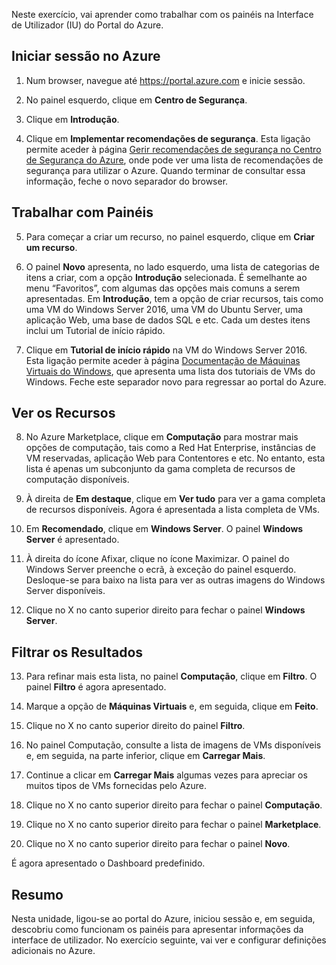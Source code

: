 Neste exercício, vai aprender como trabalhar com os painéis na Interface de Utilizador (IU) do Portal do Azure.

## <a name="log-on-to-azure"></a>Iniciar sessão no Azure

1. Num browser, navegue até https://portal.azure.com e inicie sessão.

2. No painel esquerdo, clique em **Centro de Segurança**.

3. Clique em **Introdução**.

4. Clique em **Implementar recomendações de segurança**. Esta ligação permite aceder à página [Gerir recomendações de segurança no Centro de Segurança do Azure](https://docs.microsoft.com/azure/security-center/security-center-recommendations), onde pode ver uma lista de recomendações de segurança para utilizar o Azure. Quando terminar de consultar essa informação, feche o novo separador do browser.

## <a name="working-with-blades"></a>Trabalhar com Painéis

5. Para começar a criar um recurso, no painel esquerdo, clique em **Criar um recurso**.

6. O painel **Novo** apresenta, no lado esquerdo, uma lista de categorias de itens a criar, com a opção **Introdução** selecionada. É semelhante ao menu “Favoritos”, com algumas das opções mais comuns a serem apresentadas. Em **Introdução**, tem a opção de criar recursos, tais como uma VM do Windows Server 2016, uma VM do Ubuntu Server, uma aplicação Web, uma base de dados SQL e etc. Cada um destes itens inclui um Tutorial de início rápido.

7. Clique em **Tutorial de início rápido** na VM do Windows Server 2016. Esta ligação permite aceder à página [Documentação de Máquinas Virtuais do Windows](https://docs.microsoft.com/azure/virtual-machines/windows/), que apresenta uma lista dos tutoriais de VMs do Windows. Feche este separador novo para regressar ao portal do Azure.

## <a name="viewing-resources"></a>Ver os Recursos

8. No Azure Marketplace, clique em **Computação** para mostrar mais opções de computação, tais como a Red Hat Enterprise, instâncias de VM reservadas, aplicação Web para Contentores e etc. No entanto, esta lista é apenas um subconjunto da gama completa de recursos de computação disponíveis.

9. À direita de **Em destaque**, clique em **Ver tudo** para ver a gama completa de recursos disponíveis. Agora é apresentada a lista completa de VMs.

10. Em **Recomendado**, clique em **Windows Server**. O painel **Windows Server** é apresentado.

11. À direita do ícone Afixar, clique no ícone Maximizar. O painel do Windows Server preenche o ecrã, à exceção do painel esquerdo. Desloque-se para baixo na lista para ver as outras imagens do Windows Server disponíveis.

12. Clique no X no canto superior direito para fechar o painel **Windows Server**.

## <a name="filtering-results"></a>Filtrar os Resultados

13. Para refinar mais esta lista, no painel **Computação**, clique em **Filtro**. O painel **Filtro** é agora apresentado.

14. Marque a opção de **Máquinas Virtuais** e, em seguida, clique em **Feito**.

15. Clique no X no canto superior direito do painel **Filtro**.

16. No painel Computação, consulte a lista de imagens de VMs disponíveis e, em seguida, na parte inferior, clique em **Carregar Mais**.

17. Continue a clicar em **Carregar Mais** algumas vezes para apreciar os muitos tipos de VMs fornecidas pelo Azure.

18. Clique no X no canto superior direito para fechar o painel **Computação**.

19. Clique no X no canto superior direito para fechar o painel **Marketplace**.

20. Clique no X no canto superior direito para fechar o painel **Novo**.

É agora apresentado o Dashboard predefinido.

## <a name="summary"></a>Resumo

Nesta unidade, ligou-se ao portal do Azure, iniciou sessão e, em seguida, descobriu como funcionam os painéis para apresentar informações da interface de utilizador. No exercício seguinte, vai ver e configurar definições adicionais no Azure.